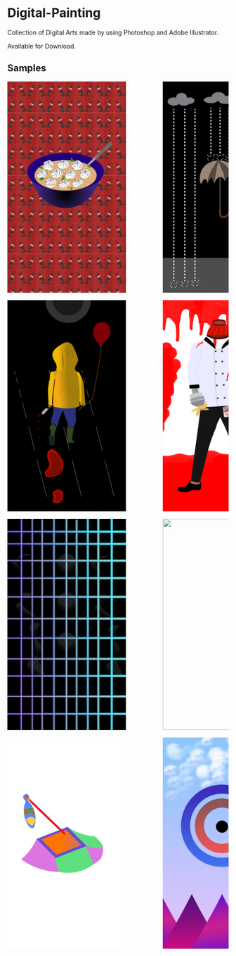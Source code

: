 # Digital-Painting

Collection of Digital Arts made by using Photoshop and Adobe Illustrator.

Available for Download.

## Samples

<pre><img src="Jhol%20Momo%20and%20Coke%20-%20Phone%20Wallpaper.jpg" width="270" height="480">          <img src="Umbrella%20Rain%20-%20Phone%20Wallpaper.png" width="270" height="480"></pre>

<pre><img src="IT%20George%20-%20Phone%20Wallpaper.png" width="270" height="480">          <img src="Bowl%20Head%20-%20Phone%20Wallpaper.png" width="270" height="480"></pre>

<pre><img src="Amoled%20Wall%20-%20Phone%20Wallpaper.jpg" width="270" height="480">          <img src="Letter%20and%20Stars%20-%20Phone%20Wallpaper.png" width="270" height="480"></pre>

<pre><img src="Robot%20and%20Laser%20-%20Phone%20Wallpaper.png" width="270" height="480">          <img src="Target%20-%20Phone%20Wallpaper.jpg" width="270" height="480"></pre>




